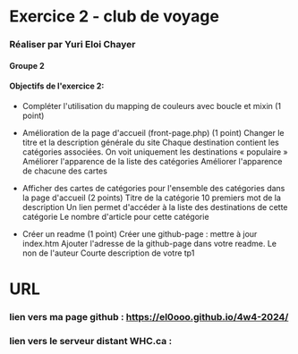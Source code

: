 # Exercice 2 - club de voyage #
### Réaliser par Yuri Eloi Chayer
#### Groupe 2

#### Objectifs de l'exercice 2:
 - Compléter l'utilisation du mapping de couleurs avec boucle et mixin (1 point)

 - Amélioration de la page d'accueil (front-page.php) (1 point)
    Changer le titre et la description générale du site
    Chaque destination contient les catégories associées.
    On voit uniquement les destinations « populaire »
    Améliorer l'apparence de la liste des catégories
    Améliorer l'apparence de chacune des cartes

 - Afficher des cartes de catégories pour l'ensemble des catégories dans la page d'accueil (2 points)
    Titre de la catégorie
    10 premiers mot de la description
    Un lien permet d'accéder à la liste des destinations de cette catégorie
    Le nombre d'article pour cette catégorie

 - Créer un readme (1 point)
    Créer une github-page : mettre à jour index.htm
    Ajouter l'adresse de la github-page dans votre readme.
    Le non de l'auteur
    Courte description de votre tp1

# URL
### lien vers ma page github : https://el0ooo.github.io/4w4-2024/
### lien vers le serveur distant WHC.ca : 